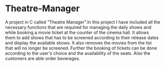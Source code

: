 # Theatre-Manager
A project in C called "Theatre Manager".In this project I have included all the necessary functions that are required for managing the daily shows and while booking a movie ticket at the counter of the cinema hall. It allows them to add shows that has to be screened according to their release dates and display the available shows. It also removes the movies from the list that will no longer be screened. Further the booking of tickets can be done according to the user's choice and the availability of the seats. Also the customers are able order beverages.
